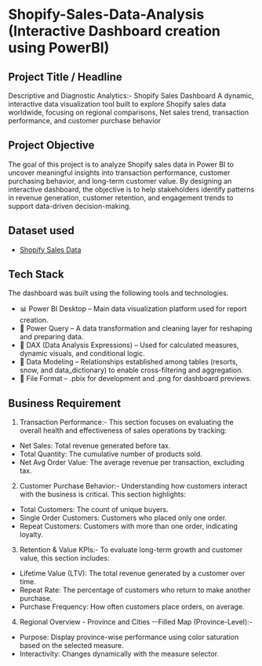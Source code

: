 # Shopify-Sales-Data-Analysis (Interactive Dashboard creation using PowerBI)

## Project Title / Headline
Descriptive and Diagnostic Analytics:- Shopify Sales Dashboard
A dynamic, interactive data visualization tool built to explore Shopify sales data worldwide, focusing on regional comparisons, Net sales trend, transaction performance, and customer purchase behavior

## Project Objective
The goal of this project is to analyze Shopify sales data in Power BI to uncover meaningful insights into transaction performance, customer purchasing behavior, and long-term customer value. By designing an interactive dashboard, the objective is to help stakeholders identify patterns in revenue generation, customer retention, and engagement trends to support data-driven decision-making.

## Dataset used
- <a href="https://github.com/kratikmaheshwari/Shopify-dashboard/blob/main/Shopify%20Sales.xlsx">Shopify Sales Data</a>

## Tech Stack
The dashboard was built using the following tools and technologies.
- 📊 Power BI Desktop – Main data visualization platform used for report creation.
- 📂 Power Query – A data transformation and cleaning layer for reshaping and preparing data.
- 🧠 DAX (Data Analysis Expressions) – Used for calculated measures, dynamic visuals, and conditional logic.
- 📝 Data Modeling – Relationships established among tables (resorts, snow, and data_dictionary) to enable cross-filtering and aggregation.
- 📁 File Format – .pbix for development and .png for dashboard previews.

## Business Requirement
1. Transaction Performance:-
This section focuses on evaluating the overall health and effectiveness of sales operations by tracking:
-	Net Sales: Total revenue generated before tax.
-	Total Quantity: The cumulative number of products sold.
-	Net Avg Order Value: The average revenue per transaction, excluding tax.

2. Customer Purchase Behavior:-
Understanding how customers interact with the business is critical. This section highlights:
-	Total Customers: The count of unique buyers.
-	Single Order Customers: Customers who placed only one order.
-	Repeat Customers: Customers with more than one order, indicating loyalty.

3. Retention & Value KPIs:-
To evaluate long-term growth and customer value, this section includes:
-	Lifetime Value (LTV): The total revenue generated by a customer over time.
-	Repeat Rate: The percentage of customers who return to make another purchase.
-	Purchase Frequency: How often customers place orders, on average.

4. Regional Overview - Province and Cities
--Filled Map (Province-Level):-
-	Purpose: Display province-wise performance using color saturation based on the selected measure.
-	Interactivity: Changes dynamically with the measure selector.






